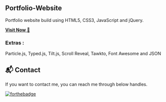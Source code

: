 ## Portfolio-Website

Portfolio website build using HTML5, CSS3, JavaScript and jQuery.

<a href="" target="_blank">**Visit Now** 🚀</a>

### Extras :

Particle.js, Typed.js, Tilt.js, Scroll Reveal, Tawkto, Font Awesome and JSON

<h2>📬 Contact</h2>

If you want to contact me, you can reach me through below handles.

[![forthebadge](https://forthebadge.com/images/badges/built-with-love.svg)](https://forthebadge.com)
